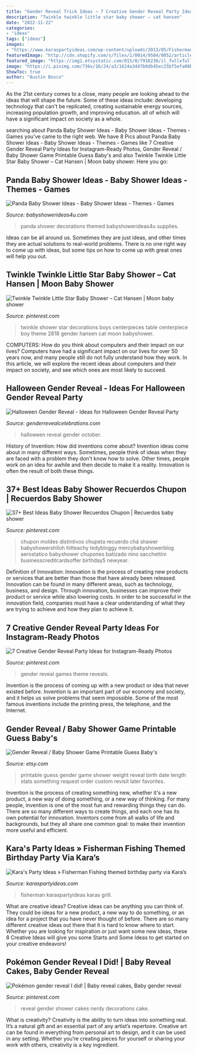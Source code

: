 ```yaml
---
title: "Gender Reveal Trick Ideas ~ 7 Creative Gender Reveal Party Ideas For Instagram-ready Photos"
description: "Twinkle twinkle little star baby shower – cat hansen"
date: "2022-11-22"
categories:
- "ideas"
tags: ["ideas"]
images:
- "https://www.karaspartyideas.com/wp-content/uploads/2013/05/Fisherman-Fishing-themed-birthday-party-via-Karas-Party-Ideas-KarasPartyIdeas.com-fishing-boy-dad-themed-birthday-party-idea-fathers-day-ideas-6.jpg"
featuredImage: "http://cdn.shopify.com/s/files/1/0014/9504/0052/articles/Halloween-Gender-Reveal_22f23d8a-44f1-4bfa-864d-c79ccfc24822_600x600.jpg?v=1602795012"
featured_image: "https://img1.etsystatic.com/015/0/7916236/il_fullxfull.448097069_m0im.jpg"
image: "https://i.pinimg.com/736x/16/24/a3/1624a3447b0db45ec25bf5efa00b438e.jpg"
ShowToc: true
author: "Austin Bosco"
---
```



As the 21st century comes to a close, many people are looking ahead to the ideas that will shape the future. Some of these ideas include: developing technology that can't be replicated, creating sustainable energy sources, increasing population growth, and improving education. all of which will have a significant impact on society as a whole.

	

		
searching about Panda Baby Shower Ideas - Baby Shower Ideas - Themes - Games you've came to the right web. We have 8 Pics about Panda Baby Shower Ideas - Baby Shower Ideas - Themes - Games like 7 Creative Gender Reveal Party Ideas for Instagram-Ready Photos, Gender Reveal / Baby Shower Game Printable Guess Baby&#039;s and also Twinkle Twinkle Little Star Baby Shower – Cat Hansen | Moon baby shower. Here you go:
		
    
## Panda Baby Shower Ideas - Baby Shower Ideas - Themes - Games

<img loading=lazy src="https://babyshowerideas4u.com/wp-content/uploads/2019/02/panda-baby-shower-supplies-and-decors-600x843-1.jpg" onerror="this.onerror=null;this.src='https://tse3.mm.bing.net/th?id=OIP.FBps9ywrrQ-LBf92nshPQwHaKZ&amp;pid=15.1';" alt="Panda Baby Shower Ideas - Baby Shower Ideas - Themes - Games">

_Source: babyshowerideas4u.com_

>panda shower decorations themed babyshowerideas4u supplies. 

	

Ideas can be all around us. Sometimes they are just ideas, and other times they are actual solutions to real-world problems. There is no one right way to come up with ideas, but some tips on how to come up with great ones will help you out.

    
## Twinkle Twinkle Little Star Baby Shower – Cat Hansen | Moon Baby Shower

<img loading=lazy src="https://i.pinimg.com/736x/09/6f/df/096fdf052a90a325ef78f4456011c5ed.jpg" onerror="this.onerror=null;this.src='https://tse2.mm.bing.net/th?id=OIP.PLMoWCHvUnR9YepVnkZFGwHaJ3&amp;pid=15.1';" alt="Twinkle Twinkle Little Star Baby Shower – Cat Hansen | Moon baby shower">

_Source: pinterest.com_

>twinkle shower star decorations boys centerpieces table centerpiece boy theme 2818 gender hansen cat moon babyshower. 

	

COMPUTERS: How do you think about computers and their impact on our lives?
Computers have had a significant impact on our lives for over 50 years now, and many people still do not fully understand how they work. In this article, we will explore the recent ideas about computers and their impact on society, and see which ones are most likely to succeed.

    
## Halloween Gender Reveal - Ideas For Halloween Gender Reveal Party

<img loading=lazy src="http://cdn.shopify.com/s/files/1/0014/9504/0052/articles/Halloween-Gender-Reveal_22f23d8a-44f1-4bfa-864d-c79ccfc24822_600x600.jpg?v=1602795012" onerror="this.onerror=null;this.src='https://tse2.mm.bing.net/th?id=OIP.BhiD4Xa5a52I-7FWzSR1fQHaJQ&amp;pid=15.1';" alt="Halloween Gender Reveal - Ideas for Halloween Gender Reveal Party">

_Source: genderrevealcelebrations.com_

>halloween reveal gender october. 

	

History of Invention: How did inventions come about?
Invention ideas come about in many different ways. Sometimes, people think of ideas when they are faced with a problem they don't know how to solve. Other times, people work on an idea for awhile and then decide to make it a reality. Innovation is often the result of both these things.

    
## 37+ Best Ideas Baby Shower Recuerdos Chupon | Recuerdos Baby Shower

<img loading=lazy src="https://i.pinimg.com/736x/16/24/a3/1624a3447b0db45ec25bf5efa00b438e.jpg" onerror="this.onerror=null;this.src='https://tse3.mm.bing.net/th?id=OIP.jeYpLcmyq9Uy05HZraVaBgAAAA&amp;pid=15.1';" alt="37+ Best Ideas Baby Shower Recuerdos Chupon | Recuerdos baby shower">

_Source: pinterest.com_

>chupon moldes distintivos chupeta recuerdo chá shawer babyshowershiloh hitteachy ledybloggy mercybabyshowerblog aerostatico babyshower chupones batizado nino sacchettini businesscreditcardsoffer birthday5 newyear. 

	

Definition of Innovation:
Innovation is the process of creating new products or services that are better than those that have already been released. Innovation can be found in many different areas, such as technology, business, and design. Through innovation, businesses can improve their product or service while also lowering costs. In order to be successful in the innovation field, companies must have a clear understanding of what they are trying to achieve and how they plan to achieve it.

    
## 7 Creative Gender Reveal Party Ideas For Instagram-Ready Photos

<img loading=lazy src="https://i.pinimg.com/736x/8d/ae/cf/8daecf12410ea47b085e5cf2470595d4.jpg" onerror="this.onerror=null;this.src='https://tse2.mm.bing.net/th?id=OIP.e-S0NSLApWhL62Ela8NAhAHaJ4&amp;pid=15.1';" alt="7 Creative Gender Reveal Party Ideas for Instagram-Ready Photos">

_Source: pinterest.com_

>gender reveal games theme reveals. 

	

Invention is the process of coming up with a new product or idea that never existed before. Invention is an important part of our economy and society, and it helps us solve problems that seem impossible. Some of the most famous inventions include the printing press, the telephone, and the Internet.

    
## Gender Reveal / Baby Shower Game Printable Guess Baby&#039;s

<img loading=lazy src="https://img1.etsystatic.com/015/0/7916236/il_fullxfull.448097069_m0im.jpg" onerror="this.onerror=null;this.src='https://tse1.mm.bing.net/th?id=OIP.uARQI4li7zjR34bGs8xdpwHaJ4&amp;pid=15.1';" alt="Gender Reveal / Baby Shower Game Printable Guess Baby&#039;s">

_Source: etsy.com_

>printable guess gender game shower weight reveal birth date length stats something request order custom revisit later favorites. 

	

Invention is the process of creating something new, whether it's a new product, a new way of doing something, or a new way of thinking. For many people, invention is one of the most fun and rewarding things they can do. There are so many different ways to create things, and each one has its own potential for innovation. Inventors come from all walks of life and backgrounds, but they all share one common goal: to make their invention more useful and efficient.

    
## Kara&#039;s Party Ideas » Fisherman Fishing Themed Birthday Party Via Kara’s

<img loading=lazy src="https://www.karaspartyideas.com/wp-content/uploads/2013/05/Fisherman-Fishing-themed-birthday-party-via-Karas-Party-Ideas-KarasPartyIdeas.com-fishing-boy-dad-themed-birthday-party-idea-fathers-day-ideas-6.jpg" onerror="this.onerror=null;this.src='https://tse2.mm.bing.net/th?id=OIP.t1kewt_oa56mfC0rOjld3AHaJ4&amp;pid=15.1';" alt="Kara&#039;s Party Ideas » Fisherman Fishing themed birthday party via Kara’s">

_Source: karaspartyideas.com_

>fisherman karaspartyideas karas grill. 

	

What are creative ideas?
Creative ideas can be anything you can think of. They could be ideas for a new product, a new way to do something, or an idea for a project that you have never thought of before. There are so many different creative ideas out there that it is hard to know where to start. Whether you are looking for inspiration or just want some new ideas, these 8 Creative Ideas will give you some Starts and Some Ideas to get started on your creative endeavors!

    
## Pokémon Gender Reveal I Did! | Baby Reveal Cakes, Baby Gender Reveal

<img loading=lazy src="https://i.pinimg.com/736x/b8/7e/0e/b87e0ee518dda15a94eb4585d4e2bc7f.jpg" onerror="this.onerror=null;this.src='https://tse4.mm.bing.net/th?id=OIP.1HbDuQda-ZMJfTjHAXbjAAHaLZ&amp;pid=15.1';" alt="Pokémon gender reveal I did! | Baby reveal cakes, Baby gender reveal">

_Source: pinterest.com_

>reveal gender shower cakes nerdy decorations cake. 

	

What is creativity?
Creativity is the ability to turn ideas into something real. It’s a natural gift and an essential part of any artist’s repertoire. Creative art can be found in everything from personal art to design, and it can be used in any setting. Whether you’re creating pieces for yourself or sharing your work with others, creativity is a key ingredient.

